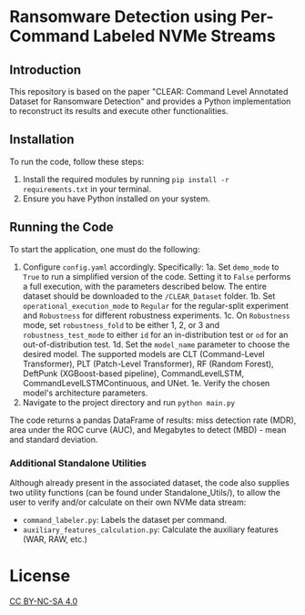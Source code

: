 # Ransomware Detection using Per-Command Labeled NVMe Streams

## Introduction

This repository is based on the paper "CLEAR: Command Level Annotated Dataset for Ransomware Detection" and provides a Python implementation to reconstruct its results and execute other functionalities.

## Installation

To run the code, follow these steps:

1. Install the required modules by running `pip install -r requirements.txt` in your terminal.
2. Ensure you have Python installed on your system.

## Running the Code

To start the application, one must do the following:
1. Configure `config.yaml` accordingly. Specifically:
  1a. Set `demo_mode` to `True` to run a simplified version of the code. Setting it to `False` performs a full execution, with the parameters described below. The entire dataset should be downloaded to the `/CLEAR_Dataset` folder.
  1b. Set `operational_execution_mode` to `Regular` for the regular-split experiment and `Robustness` for different robustness experiments.
  1c. On `Robustness` mode, set `robustness_fold` to be either 1, 2, or 3 and `robustness_test_mode` to either `id` for an in-distribution test or `od` for an out-of-distribution test.
  1d. Set the `model_name` parameter to choose the desired model. The supported models are CLT (Command-Level Transformer), PLT (Patch-Level Transformer), RF (Random Forest), DeftPunk (XGBoost-based pipeline), CommandLevelLSTM, CommandLevelLSTMContinuous, and UNet.
  1e. Verify the chosen model's architecture parameters.
2. Navigate to the project directory and run `python main.py`

The code returns a pandas DataFrame of results: miss detection rate (MDR), area under the ROC curve (AUC), and Megabytes to detect (MBD) - mean and standard deviation.

### Additional Standalone Utilities
Although already present in the associated dataset, the code also supplies two utility functions (can be found under Standalone_Utils/), to allow the user to verify and/or calculate on their own NVMe data stream:
- `command_labeler.py`: Labels the dataset per command.
- `auxiliary_features_calculation.py`: Calculate the auxiliary features (WAR, RAW, etc.)

# License
[CC BY-NC-SA 4.0](https://creativecommons.org/licenses/by-nc-sa/4.0/)
